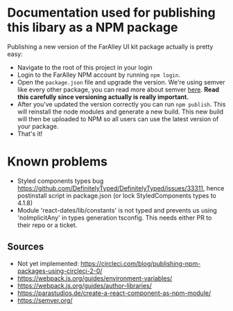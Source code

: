 # Documentation used for publishing this libary as a NPM package

Publishing a new version of the FarAlley UI kit package actually is pretty easy:
- Navigate to the root of this project in your login
- Login to the FarAlley NPM account by running `npm login`.
- Open the `package.json` file and upgrade the version. We're using semver like every other package, you can read more about semver [here](https://semver.org/). **Read this carefully since versioning actually is really important.**
- After you've updated the version correctly you can run `npm publish`. This will reinstall the node modules and generate a new build. This new build will then be uploaded to NPM so all users can use the latest version of your package.
- That's it!

# Known problems
- Styled components types bug https://github.com/DefinitelyTyped/DefinitelyTyped/issues/33311, hence postinstall script in package.json (or lock StyledComponents types to 4.1.8)
- Module 'react-dates/lib/constants' is not typed and prevents us using 'noImplicitAny' in types generation tsconfig. This needs either PR to their repo or a ticket.

## Sources
- Not yet implemented: https://circleci.com/blog/publishing-npm-packages-using-circleci-2-0/
- https://webpack.js.org/guides/environment-variables/
- https://webpack.js.org/guides/author-libraries/
- https://parastudios.de/create-a-react-component-as-npm-module/
- https://semver.org/
